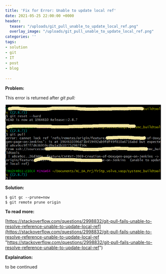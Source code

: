 ```yaml
---
title: 'Fix for Error: Unable to update local ref'
date: 2021-05-25 22:00:00 +0000
header:
  teaser: "/uploads/git_pull_unable_to_update_local_ref.png"
  overlay_image: "/uploads/git_pull_unable_to_update_local_ref.png"
categories: ''
tags:
- solution
- git
- IT
- post
- blog

---
```

**Problem:**

This error is returned after _git pull:_

![](/uploads/git_pull_unable_to_update_local_ref.png)

**Solution:**

    $ git gc --prune=now
    $ git remote prune origin

**To read more:**

[https://stackoverflow.com/questions/2998832/git-pull-fails-unable-to-resolve-reference-unable-to-update-local-ref](https://stackoverflow.com/questions/2998832/git-pull-fails-unable-to-resolve-reference-unable-to-update-local-ref "https://stackoverflow.com/questions/2998832/git-pull-fails-unable-to-resolve-reference-unable-to-update-local-ref")

**Explaination:**

to be continued